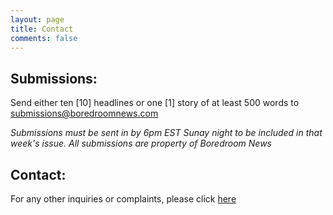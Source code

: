 ```yaml
---
layout: page
title: Contact
comments: false
---
```


## Submissions:

Send either ten [10] headlines or one [1] story of at least 500 words to submissions@boredroomnews.com

_Submissions must be sent in by 6pm EST Sunay night to be included in that week's issue. All submissions are property of Boredroom News_

## Contact:

For any other inquiries or complaints, please click [here](https:///boredroomnews.com/DNC)

